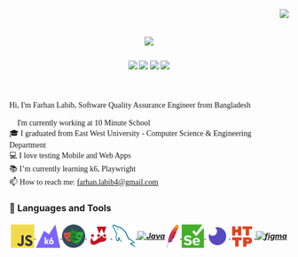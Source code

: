 <img align="right" src="https://visitor-badge.laobi.icu/badge?page_id=farhanlabib.farhanlabib">

<h1 align="center">
  <a href="https://git.io/typing-svg">
    <img src="https://readme-typing-svg.herokuapp.com/?lines=Hello,+There!+👋;This+is+Farhan+Labib..;Nice+to+meet+you!&center=true&size=30">
  </a>
</h1>

<!-- Social icons section -->
<!-- <h5 align="center">
  <code>
    <a href="https://www.linkedin.com/in/farhan-labib/" title="LinkedIn Profile"><img width="22" height="22" src="images/linkedin.svg"> LinkedIn</a></code>
  <code><a href="https://medium.com/@farhan-labib" title="Medium"><img width="22" height="22" src="images/medium.png"> Medium</a></code>
  <code><a href="https://twitter.com/farhan_labib4" title="Twitter Profile"><img width="22" height="22" src="images/twitter.png"> Twitter</a></code>
  <code><a href="https://www.hackerrank.com/farhan_labib4" title="HackerRank Profile"><img width="22" height="22" src="images/hackerrank.png"> HackerRank</a></code>
</h5> -->
<h5 align="center">
  <a href="https://www.linkedin.com/in/farhan-labib/" title="LinkedIn Profile"><img src="https://img.shields.io/badge/LinkedIn-0A66C2.svg?style=for-the-badge&logo=LinkedIn&logoColor=white"></a>
  <a href="https://medium.com/@farhan-labib" title="Medium"><img src="https://img.shields.io/badge/Medium-000000.svg?style=for-the-badge&logo=Medium&logoColor=white"></a>
  <a href="https://twitter.com/farhan_labib4" title="Twitter Profile"><img src="https://img.shields.io/badge/Twitter-1DA1F2.svg?style=for-the-badge&logo=Twitter&logoColor=white"></a>
  <a href="https://www.hackerrank.com/farhan_labib4" title="HackerRank Profile"><img src="https://img.shields.io/badge/HackerRank-00EA64.svg?style=for-the-badge&logo=HackerRank&logoColor=white"></a>
</h5>


<br>

<p align="left" style="font-family:Jetbrains Mono">
  Hi, I'm Farhan Labib, Software Quality Assurance Engineer from Bangladesh
  <br>
  <br>
  🔬 I'm currently working at 10 Minute School
  <br>
  🎓 I graduated from East West University - Computer Science & Engineering Department
  <br>
  💻 I love testing Mobile and Web Apps
  <br>
  📚 I’m currently learning k6, Playwright
  <br>
  📫 How to reach me: <a href="mailto: farhan.labib4@gmail.com">farhan.labib4@gmail.com</a>
</p>

### 🔨 Languages and Tools
<h5 align="center">
<a href="https://developer.mozilla.org/en-US/docs/Web/JavaScript" target="_blank"> <img align="center" alt="JavaScript" height ="42px"  src="images/JavaScript.png"> </a>
<a href="https://k6.io/" target="_blank"> <img src="images/k6.svg.png" align="center" alt="k6" height='42px'/> </a>
<a href="https://playwright.dev/" target="_blank"> <img src="images/playwright.png" align="center" alt="playwright" height='42px'/> </a>
<a href="https://jestjs.io/" target="_blank"> <img src="images/jest.webp" align="center" alt="jest" height='42px'/> </a>
<a href="https://www.mysql.com/" target="_blank"> <img src="images/mysql.png" align="center" alt="mysql" height='42px'/> </a>
<a href="https://www.java.com" target="_blank"><img align="center" alt="Java" height ="42px" src="https://raw.githubusercontent.com/rahul-jha98/github_readme_icons/main/language_and_tools/square/java/java.svg"></a>
<a href="https://jmeter.apache.org/" target="_blank"> <img src="images/jmeter.png" align="center" alt="jmeter" height='42px'/> </a>
<a href="https://www.selenium.dev/" target="_blank"> <img src="images/selenium.png" align="center" alt="selenium" height='42px'/> </a>
<a href="https://insomnia.rest/" target="_blank"> <img src="images/insomnia.png" align="center" alt="insomnia" height='42px'/> </a>
<a href="https://httptoolkit.com/" target="_blank"> <img src="images/httptoolkit.webp" align="center" alt="httptoolkit" height='42px'/> </a>
<a href="https://www.figma.com/" target="_blank"> <img src="https://raw.githubusercontent.com/rahul-jha98/github_readme_icons/main/language_and_tools/square/figma/figma.svg" align="center" alt="figma" height='42px'/> </a>

</h5>



<!--
**farhanlabib/farhanlabib** is a ✨ _special_ ✨ repository because its `README.md` (this file) appears on your GitHub profile.

Here are some ideas to get you started:

- 🔭 I’m currently working on ...
- 🌱 I’m currently learning ...
- 👯 I’m looking to collaborate on ...
- 🤔 I’m looking for help with ...
- 💬 Ask me about ...
- 📫 How to reach me: ...
- 😄 Pronouns: ...
- ⚡ Fun fact: ...
-->
